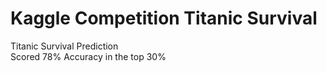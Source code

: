 # Kaggle Competition Titanic Survival
 Titanic Survival Prediction  
 Scored 78% Accuracy in the top 30% 
